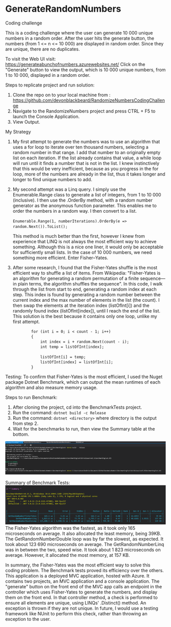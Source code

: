 # GenerateRandomNumbers
Coding challenge

This is a coding challenge where the user can generate 10 000 unique numbers in a random order. After the user hits the generate button, the numbers (from 1 <= n <= 10 000) are displayed in random order. Since they are unique,
there are no duplicates.


To visit the Web UI visit: https://generateabunchofnumbers.azurewebsites.net/
Click on the "Generate" button to view the output, which is 10 000 unique numbers, from 1 to 10 000, displayed in a random order.


Steps to replicate project and run solution:

1) Clone the repo on to your local machine from : https://github.com/devonblackbeard/RandomizeNumbersCodingChallenge
2) Navigate to the RandomizeNumbers project and press CTRL + F5 to launch the Console Application.
3) View Output.


My Strategy
1)	My first attempt to generate the numbers was to use an algorithm that uses a for loop to iterate over ten thousand numbers, selecting a random number in that range. I add that number to an originally empty list on each iteration. If the list already contains that value, a while loop will run until it finds a number that is not in the list. I knew instinctively that this would be very inefficient, because as you progress in the for loop, more of the numbers are already in the list, thus it takes longer and longer to find unique numbers to add.

2)	My second attempt was a Linq query. I simply use the Enumerable.Range class to generate a list of integers, from 1 to 10 000 (inclusive). I then use the .OrderBy method, with a random number generator as the anonymous  function parameter. This enables me to order the numbers in a random way. I then convert to a list.
 
    ```Enumerable.Range(1, numberIterations).OrderBy(e => random.Next()).ToList();```

    This method is much better than the first, however I knew from experience that LINQ is not always the most efficient way to achieve something. Although this is a nice one liner, it would only be acceptable for sufficiently small lists. In the case of 10 000 numbers, we need something more efficient. Enter Fisher–Yates.

3)  After some research, I found that the Fisher-Yates shuffle is the most efficient way to shuffle a list of items. From Wikipedia: "Fisher-Yates is an algorithm for generating a random permutation of a finite sequence—   in plain terms, the algorithm shuffles the sequence". In this code, I walk through the list from start to end, generating a random index at each step. This index is found by generating a random number between the current index and the max number of elements in the list (the count). I then swap the elements at the iteration index (listOfInt[i]) and the randomly found index (listOfInt[index]), until I reach the end of the list. This solution is the best because it contains only one loop, unlike my first attempt.
	
    ```    
            for (int i = 0; i < count - 1; i++)
            {
                int index = i + random.Next(count - i);
                int temp = listOfInt[index];

                listOfInt[i] = temp;
                listOfInt[index] = listOfInt[i];
            }            
    ```


Testing:
To confirm that Fisher-Yates is the most efficient, I used the Nuget package Dotnet Benchmark, which can output the mean runtimes of each algorithm and also measure memory usage.


Steps to run Benchmark:

1) After cloning the project, cd into the BenchmarkTests project.
2) Run the command: ``` dotnet build -c Release ```
3) Run the command: ``` dotnet <directory> ``` where directory is the output from step 2.
4) Wait for the benchmarks to run, then view the Summary table at the bottom.

![Benchmark Stats](RandomizeNumbers/Images/BenchmarkTestCommands.PNG)


Summary of Benchmark Tests:
![Benchmark Stats](RandomizeNumbers/Images/SummaryThreeAlgorithmStats.PNG)
The Fisher-Yates algorithm was the fastest, as it took only 165 microseconds on average. It also allocated the least memory, being 39KB.
The GetRandomNumberDouble loop was by far the slowest, as expected. It took about 123 690 microseconds on average. 
The GetRandomNumberLinq was in between the two, speed wise. It took about 1 823 microseconds on average. However, it allocated the most memory, at 157 KB.


In summary, the Fisher-Yates was the most efficient way to solve this coding problem. The Benchmark tests proved its efficiency over the others. This application is a deployed MVC application, hosted with Azure. It contains two projects, an MVC application and a console application. The "generate" button on the front end of the MVC app calls an endpoint in the controller which uses Fisher-Yates to generate the numbers, and display them on the front end. In that controller method, a check is performed to ensure all elements are unique, using LINQs' .Distinct() method. An exception is thrown if they are not unique. In future, I would use a testing framework like NUnit to perform this check, rather than throwing an exception to the user.